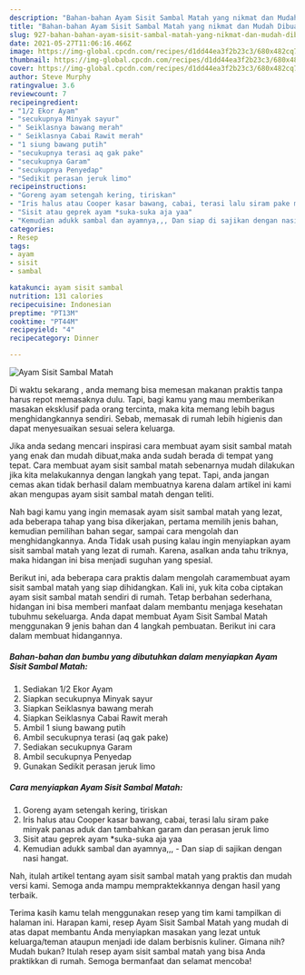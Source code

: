 ```yaml
---
description: "Bahan-bahan Ayam Sisit Sambal Matah yang nikmat dan Mudah Dibuat"
title: "Bahan-bahan Ayam Sisit Sambal Matah yang nikmat dan Mudah Dibuat"
slug: 927-bahan-bahan-ayam-sisit-sambal-matah-yang-nikmat-dan-mudah-dibuat
date: 2021-05-27T11:06:16.466Z
image: https://img-global.cpcdn.com/recipes/d1dd44ea3f2b23c3/680x482cq70/ayam-sisit-sambal-matah-foto-resep-utama.jpg
thumbnail: https://img-global.cpcdn.com/recipes/d1dd44ea3f2b23c3/680x482cq70/ayam-sisit-sambal-matah-foto-resep-utama.jpg
cover: https://img-global.cpcdn.com/recipes/d1dd44ea3f2b23c3/680x482cq70/ayam-sisit-sambal-matah-foto-resep-utama.jpg
author: Steve Murphy
ratingvalue: 3.6
reviewcount: 7
recipeingredient:
- "1/2 Ekor Ayam"
- "secukupnya Minyak sayur"
- " Seiklasnya bawang merah"
- " Seiklasnya Cabai Rawit merah"
- "1 siung bawang putih"
- "secukupnya terasi aq gak pake"
- "secukupnya Garam"
- "secukupnya Penyedap"
- "Sedikit perasan jeruk limo"
recipeinstructions:
- "Goreng ayam setengah kering, tiriskan"
- "Iris halus atau Cooper kasar bawang, cabai, terasi lalu siram pake minyak panas aduk dan tambahkan garam dan perasan jeruk limo"
- "Sisit atau geprek ayam *suka-suka aja yaa"
- "Kemudian adukk sambal dan ayamnya,,, Dan siap di sajikan dengan nasi hangat."
categories:
- Resep
tags:
- ayam
- sisit
- sambal

katakunci: ayam sisit sambal 
nutrition: 131 calories
recipecuisine: Indonesian
preptime: "PT13M"
cooktime: "PT44M"
recipeyield: "4"
recipecategory: Dinner

---
```



![Ayam Sisit Sambal Matah](https://img-global.cpcdn.com/recipes/d1dd44ea3f2b23c3/680x482cq70/ayam-sisit-sambal-matah-foto-resep-utama.jpg)

Di waktu  sekarang , anda memang bisa memesan makanan praktis tanpa harus repot memasaknya dulu. Tapi, bagi kamu yang mau memberikan masakan eksklusif pada orang tercinta, maka kita memang lebih bagus menghidangkannya sendiri. Sebab, memasak di rumah lebih higienis dan dapat menyesuaikan sesuai selera keluarga.

Jika anda sedang mencari inspirasi cara membuat ayam sisit sambal matah yang enak dan mudah dibuat,maka anda sudah berada di tempat yang tepat. Cara membuat ayam sisit sambal matah  sebenarnya mudah dilakukan jika kita melakukannya dengan langkah yang tepat. Tapi, anda jangan cemas akan tidak berhasil dalam membuatnya 
karena dalam artikel ini kami akan mengupas ayam sisit sambal matah dengan teliti.  



Nah bagi kamu yang ingin memasak ayam sisit sambal matah yang lezat, ada beberapa tahap yang bisa dikerjakan, pertama memilih jenis bahan, kemudian pemilihan bahan segar, sampai cara mengolah dan menghidangkannya. Anda Tidak usah pusing kalau ingin menyiapkan ayam sisit sambal matah yang lezat di rumah. Karena, asalkan anda  tahu triknya, maka hidangan ini bisa menjadi suguhan yang spesial.

Berikut ini, ada beberapa cara praktis  dalam mengolah caramembuat ayam sisit sambal matah yang siap dihidangkan. Kali ini, yuk kita coba ciptakan ayam sisit sambal matah sendiri di rumah. Tetap berbahan sederhana, hidangan ini bisa memberi manfaat dalam membantu menjaga kesehatan tubuhmu sekeluarga. Anda dapat membuat Ayam Sisit Sambal Matah menggunakan 9 jenis bahan dan 4 langkah pembuatan. Berikut ini cara dalam membuat hidangannya.

<!--inarticleads1-->

##### Bahan-bahan dan bumbu yang dibutuhkan dalam menyiapkan Ayam Sisit Sambal Matah:

1. Sediakan 1/2 Ekor Ayam
1. Siapkan secukupnya Minyak sayur
1. Siapkan  Seiklasnya bawang merah
1. Siapkan  Seiklasnya Cabai Rawit merah
1. Ambil 1 siung bawang putih
1. Ambil secukupnya terasi (aq gak pake)
1. Sediakan secukupnya Garam
1. Ambil secukupnya Penyedap
1. Gunakan Sedikit perasan jeruk limo




<!--inarticleads2-->

##### Cara menyiapkan Ayam Sisit Sambal Matah:

1. Goreng ayam setengah kering, tiriskan
1. Iris halus atau Cooper kasar bawang, cabai, terasi lalu siram pake minyak panas aduk dan tambahkan garam dan perasan jeruk limo
1. Sisit atau geprek ayam *suka-suka aja yaa
1. Kemudian adukk sambal dan ayamnya,,, - Dan siap di sajikan dengan nasi hangat.




Nah, itulah artikel tentang  ayam sisit sambal matah  yang praktis dan mudah versi kami. Semoga anda mampu mempraktekkannya dengan hasil yang terbaik. 

Terima kasih kamu telah menggunakan resep yang tim kami tampilkan di halaman ini. Harapan kami, resep  Ayam Sisit Sambal Matah yang mudah di atas dapat membantu Anda menyiapkan masakan yang lezat untuk keluarga/teman ataupun menjadi ide dalam berbisnis kuliner. Gimana nih? Mudah bukan? Itulah resep ayam sisit sambal matah yang bisa Anda praktikkan di rumah. Semoga bermanfaat dan selamat mencoba!

